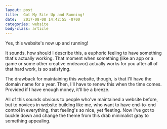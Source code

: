 ```yaml
---
layout: post
title:  Got My Site Up and Running!
date:   2017-08-08 14:42:55 -0700
categories: website
body-class: article
---
```

Yes, this website's now up and running!

It sounds, how should I describe this, a euphoric feeling to have something that's actually working. That moment when something (like an app or a game or some other creative endeavor) actually works for you after all of that hard work, is so satisfying.

The drawback for maintaining this website, though, is that I'll have the domain name for a year. Then, I'll have to renew this when the time comes. Provided if I have enough money, it'll be a breeze.

All of this sounds obvious to people who've maintained a website before, but to novices in website building like me, who want to have end-to-end control in everything, that feeling's so nice, yet fleeting. Now I've got to buckle down and change the theme from this drab minimalist gray to something appealing.
